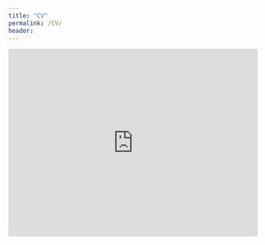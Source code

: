 ```yaml
---
title: "CV"
permalink: /CV/
header:
---
```

<embed src="http://sibamoussa.github.io/images/SibaMoussa_CV_082020.pdf" width="500" height="375" 
 type="application/pdf">

